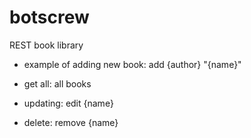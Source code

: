 # botscrew
REST book library


- example of adding new book: add {author} "{name}"

- get all: all books

- updating: edit {name}

- delete: remove {name}
